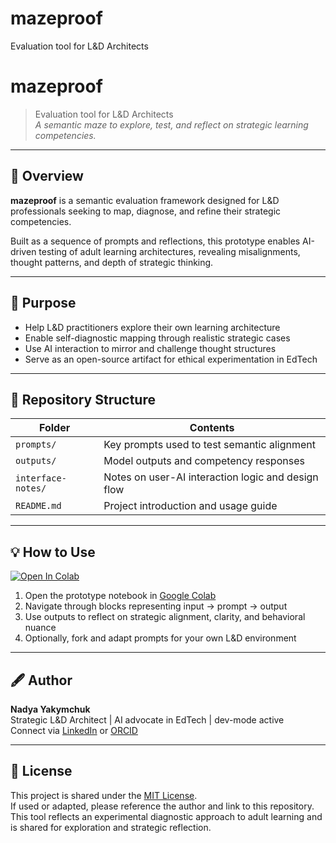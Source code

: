 # mazeproof
Evaluation tool for L&amp;D Architects
# mazeproof

> Evaluation tool for L&D Architects  
> _A semantic maze to explore, test, and reflect on strategic learning competencies._

---

## 🧭 Overview

**mazeproof** is a semantic evaluation framework designed for L&D professionals seeking to map, diagnose, and refine their strategic competencies.

Built as a sequence of prompts and reflections, this prototype enables AI-driven testing of adult learning architectures, revealing misalignments, thought patterns, and depth of strategic thinking.

---

## 🧪 Purpose

- Help L&D practitioners explore their own learning architecture  
- Enable self-diagnostic mapping through realistic strategic cases  
- Use AI interaction to mirror and challenge thought structures  
- Serve as an open-source artifact for ethical experimentation in EdTech

---

## 📁 Repository Structure

| Folder                | Contents                                              |
|------------------------|-------------------------------------------------------|
| `prompts/`             | Key prompts used to test semantic alignment           |
| `outputs/`             | Model outputs and competency responses                |
| `interface-notes/`     | Notes on user-AI interaction logic and design flow    |
| `README.md`            | Project introduction and usage guide                  |

---

## 💡 How to Use
[![Open In Colab](https://colab.research.google.com/assets/colab-badge.svg)](https://colab.research.google.com/github/ny-dev-mode/mazeproof/blob/main/mazeproof.ipynb)
1. Open the prototype notebook in [Google Colab](https://colab.research.google.com/drive/1Kcl9sWEoQw9k95Uil7j_My_ejWAb2gE1)
2. Navigate through blocks representing input → prompt → output
3. Use outputs to reflect on strategic alignment, clarity, and behavioral nuance
4. Optionally, fork and adapt prompts for your own L&D environment

---

## 🖋️ Author

**Nadya Yakymchuk**  
Strategic L&D Architect | AI advocate in EdTech | dev-mode active  
Connect via [LinkedIn](https://www.linkedin.com/in/nadyayakymchuk/) or [ORCID](https://orcid.org/)

---

## 🔐 License

This project is shared under the [MIT License](LICENSE).  
If used or adapted, please reference the author and link to this repository.  
This tool reflects an experimental diagnostic approach to adult learning and is shared for exploration and strategic reflection.

